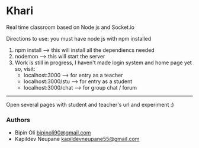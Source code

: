 # Khari
Real time classroom based on Node js and Socket.io

Directions to use:
you must have node js with npm installed

1. npm install --> this will install all the dependiencs needed
2. nodemon --> this will start the server
3. Work is still in progress, I haven't made login system and home page yet so, visit:
    - localhost:3000 --> for entry as a teacher
    - localhost:3000/stu --> for entry as a student
    - localhost:3000/chat --> for group chat / forum

___
Open several pages with student and teacher's url and experiment :)
        
        
### Authors
- Bipin Oli bipinoli90@gmail.com
- Kapildev Neupane kapildevneupane55@gmail.com
